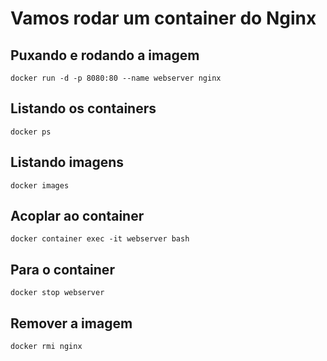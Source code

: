 # Vamos rodar um container do Nginx

## Puxando e rodando a imagem
```docker run -d -p 8080:80 --name webserver nginx```

## Listando os containers
```docker ps```

## Listando imagens
```docker images```

## Acoplar ao container
```docker container exec -it webserver bash```

## Para o container 
```docker stop webserver```

## Remover a imagem
```docker rmi nginx```

